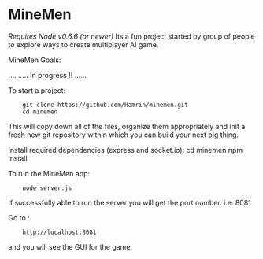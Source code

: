 MineMen
==========================
*Requires Node v0.6.6 (or newer)*
Its a fun project started by group of people to explore ways to create multiplayer AI game.

MineMen Goals:

....
..... In progress !!
......


To start a project:
		
		git clone https://github.com/Hamrin/minemen.git
		cd minemen

This will copy down all of the files, organize them appropriately and init a fresh new git repository within which you can build your next big thing.

Install required dependencies (express and socket.io):
        cd minemen
        npm install

To run the MineMen app:

		node server.js

If successfully able to run the server you will get the port number. i.e: 8081

Go to :

        http://localhost:8081

and you will see the GUI for the game.
